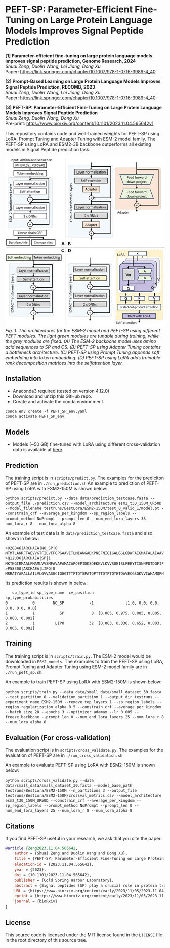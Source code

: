 # PEFT-SP: Parameter-Efficient Fine-Tuning on Large Protein Language Models Improves Signal Peptide Prediction

**[1] Parameter-efficient fine-tuning on large protein language models improves signal peptide prediction, Genome Research, 2024** <br>
*Shuai Zeng, Duolin Wang, Lei Jiang, Dong Xu* <br>
Paper: https://link.springer.com/chapter/10.1007/978-1-0716-3989-4_40 <br>

**[2] Prompt-Based Learning on Large Protein Language Models Improves Signal Peptide Prediction, RECOMB, 2023** <br>
*Shuai Zeng, Duolin Wang, Lei Jiang, Dong Xu* <br>
Paper: https://link.springer.com/chapter/10.1007/978-1-0716-3989-4_40 <br>

**[3] PEFT-SP: Parameter-Efficient Fine-Tuning on Large Protein Language Models Improves Signal Peptide Prediction** <br>
*Shuai Zeng, Duolin Wang, Dong Xu* <br>
Pre-print: https://www.biorxiv.org/content/10.1101/2023.11.04.565642v1 <br>


This repository contains code and well-trained weights for PEFT-SP using LoRA, Prompt Tuning and Adapter Tuning with ESM-2 model family.
The PEFT-SP using LoRA and ESM2-3B backbone outperforms all existing models in Signal Peptide prediction task.

![PEFT-SP model](https://raw.githubusercontent.com/shuaizengMU/PEFT-SP/master/figures/PEFP-SP_architecture.png)
*Fig. 1. The architectures for the ESM-2 model and PEFT-SP using different PEFT modules. The light green modules are tunable during training, while the grey modules are fixed. (A) The ESM-2 backbone model uses amino acid sequences to SP and CS. (B) PEFT-SP using Adapter Tuning contains a bottleneck architecture. (C) PEFT-SP using Prompt Tuning appends soft embedding into token embedding. (D) PEFT-SP using LoRA adds trainable rank decomposition matrices into the selfattention layer.*

## Installation
- Anaconda3 required (tested on version 4.12.0)
- Download and unzip this GitHub repo.
- Create and activate the conda environment.
```
conda env create -f PEFT_SP_env.yaml
conda activate PEFT_SP_env
```

## Models
- Models (~50 GB) fine-tuned with LoRA using different cross-validation data is available at [here](https://mailmissouri-my.sharepoint.com/:u:/g/personal/zengs_umsystem_edu/EYZzIFDmpodGht6chOg_--oBAULuNYdnY6CFyeCLVZhThg?e=5oeDIt).


## Prediction
The training script is in `scripts/predict.py`. The examples for the prediciton of PEFT-SP are in `./run_prediction.sh`
An example to prediction of PEFT-SP using LoRA with ESM2-150M is shown below:
```
python scripts/predict.py --data data/prediction_testcase.fasta --output_file ./prediction.csv --model_architecture esm2_t30_150M_UR50D --model_filename testruns/BestLora/ESM2-150M/test_0_valid_1/model.pt --constrain_crf --average_per_kingdom --sp_region_labels --prompt_method NoPrompt --prompt_len 0 --num_end_lora_layers 33 --num_lora_r 8 --num_lora_alpha 8
```

An example of test data is in `data/prediction_testcase.fasta` and also shown in below:
```
>O28846|ARCHAEA|NO_SP|0
MTMTLAKRFTAEVVGTFILVFFGPGAAVITLMIANGADKPNEFNIGIGALGGLGDWFAIGMAFALAIAAV
>Q12UD6|ARCHAEA|SP|1
MKTKGIRMAALFMAMLVVSMFAVAPAMACAPQEPIDKSDEKKVLKVVSDEISLPEEYTISNNPDTDGFIF
>P58300|ARCHAEA|LIPO|0
MRRATYAFALLAILVLGVVASGCIGGGTTTPTQTSPATQPTTTQTPTQTETQAVECGSGKVVIWHAMQPN
``` 

Its prediction results is shown in below:
```
   sp_type_id sp_type_name  cv_position                       sp_type_probabilities
0           0        NO_SP           -1              [1.0, 0.0, 0.0, 0.0, 0.0, 0.0]
1           1           SP            8  [0.005, 0.975, 0.005, 0.005, 0.008, 0.002]
2           1         LIPO           32  [0.003, 0.336, 0.652, 0.003, 0.005, 0.002]
```



## Training
The training script is in `scripts/train.py`. The ESM-2 model would be downloaded in `ESM2_models`. The examples to train the PEFT-SP using LoRA, Prompt Tuning and Adapter Tuning using ESM-2 model family are in `./run_peft_sp.sh`. 

An example to train PEFT-SP using LoRA with ESM2-150M is shown below:
```
python scripts/train.py --data data/small_data/small_dataset_30.fasta --test_partition 0 --validation_partition 1 --output_dir testruns --experiment_name ESM2-150M --remove_top_layers 1 --sp_region_labels --region_regularization_alpha 0.5 --constrain_crf --average_per_kingdom --batch_size 20 --epochs 3 --optimizer adamax --lr 0.005 --freeze_backbone --prompt_len 0 --num_end_lora_layers 25 --num_lora_r 8 --num_lora_alpha 8
```

## Evaluation (For cross-validation)
The evaluation script is in `scripts/cross_validate.py`. The examples for the evaluation of PEFT-SP are in `./run_cross_validation.sh`

An example to evaluate PEFT-SP using LoRA with ESM2-150M is shown below:
```
python scripts/cross_validate.py --data data/small_data/small_dataset_30.fasta --model_base_path testruns/BestLora/ESM2-150M --n_partitions 3 --output_file testruns/BestLora/ESM2-150M/crossval_metrics.csv --model_architecture esm2_t30_150M_UR50D --constrain_crf --average_per_kingdom --sp_region_labels --prompt_method NoPrompt --prompt_len 0 --num_end_lora_layers 25 --num_lora_r 8 --num_lora_alpha 8
```


## Citations <a name="citations"></a>
If you find PEFT-SP useful in your research, we ask that you cite the paper:

```bibtex
@article {Zeng2023.11.04.565642,
	author = {Shuai Zeng and Duolin Wang and Dong Xu},
	title = {PEFT-SP: Parameter-Efficient Fine-Tuning on Large Protein Language Models Improves Signal Peptide Prediction},
	elocation-id = {2023.11.04.565642},
	year = {2023},
	doi = {10.1101/2023.11.04.565642},
	publisher = {Cold Spring Harbor Laboratory},
	abstract = {Signal peptides (SP) play a crucial role in protein translocation in cells. The development of large protein language models (PLMs) provides a new opportunity for SP prediction, especially for the categories with limited annotated data. We present a Parameter-Efficient Fine-Tuning (PEFT) framework for SP predic- tion, PEFT-SP, to effectively utilize pre-trained PLMs. We implanted low-rank adaptation (LoRA) into ESM- 2 models to better leverage the protein sequence evolutionary knowledge of PLMs. Experiments show that PEFT-SP using LoRA enhances state-of-the-art results, leading to a maximum MCC2 gain of 0.372 for SPs with small training samples and an overall MCC2 gain of 0.048. Furthermore, we also employed two other PEFT methods, i.e., Prompt Tunning and Adapter Tuning, into ESM-2 for SP prediction. More elaborate ex- periments show that PEFT-SP using Adapter Tuning can also improve the state-of-the-art results with up to 0.202 MCC2 gain for SPs with small training samples and an overall MCC2 gain of 0.030. LoRA requires fewer computing resources and less memory compared to Adapter, making it possible to adapt larger and more powerful protein models for SP prediction.Competing Interest StatementThe authors have declared no competing interest.},
	URL = {https://www.biorxiv.org/content/early/2023/11/05/2023.11.04.565642},
	eprint = {https://www.biorxiv.org/content/early/2023/11/05/2023.11.04.565642.full.pdf},
	journal = {bioRxiv}
}
```

## License <a name="license"></a>

This source code is licensed under the MIT license found in the `LICENSE` file
in the root directory of this source tree.
